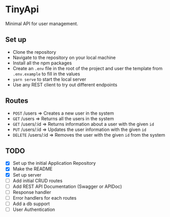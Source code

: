 # TinyApi
Minimal API for user management.

## Set up
- Clone the repository
- Navigate to the repository on your local machine
- Install all the npm packages
- Create an `.env` file in the root of the project and user the template from `.env.example` to fill in the values
- `yarn serve` to start the local server
- Use any REST client to try out different endpoints

## Routes
- `POST` /users => Creates a new user in the system
- `GET` /users => Returns all the users in the system
- `GET` /users/:id => Returns information about a user with the given `id`
- `PUT` /users/:id => Updates the user information with the given `id`
- `DELETE` /users/:id => Removes the user with the given `id` from the system


## TODO

- [x] Set up the initial Application Repository
- [x] Make the README
- [x] Set up server
- [ ] Add initial CRUD routes
- [ ] Add REST API Documentation (Swagger or APIDoc)
- [ ] Response handler
- [ ] Error handlers for each routes
- [ ] Add a db support
- [ ] User Authentication